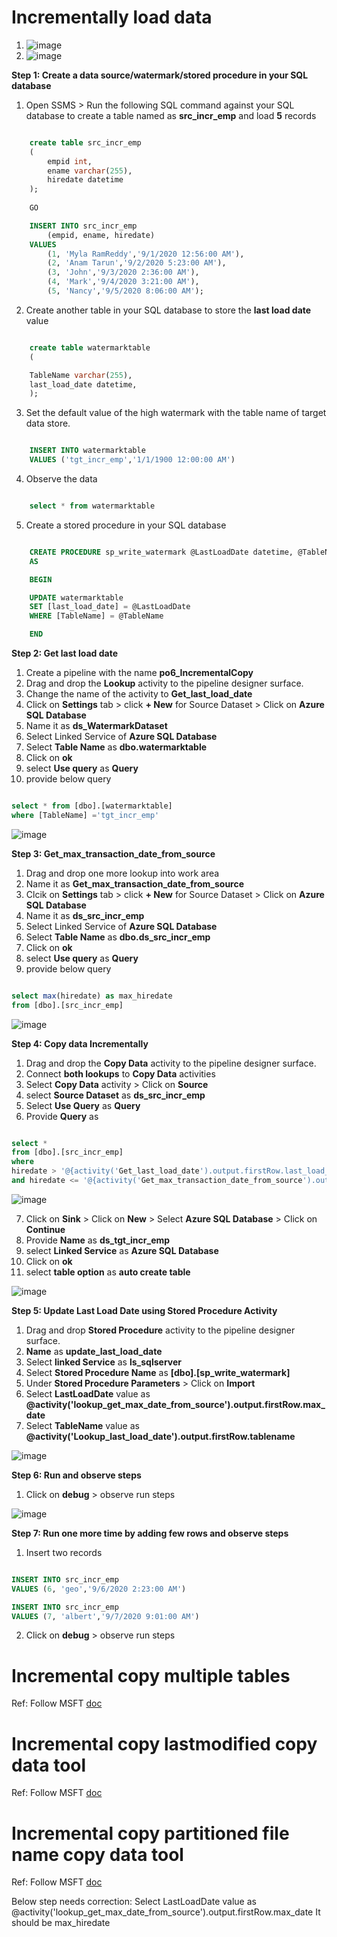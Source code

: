 # Incrementally load data

1. ![image](https://user-images.githubusercontent.com/20516321/209805592-c0bd3d78-968b-48f8-bdac-f715f11ab663.png)
2. ![image](https://user-images.githubusercontent.com/20516321/229040491-9d803caf-5e67-4997-a25c-72e8527a775c.png)




**Step 1: Create a data source/watermark/stored procedure in your SQL database**

1.  Open SSMS > Run the following SQL command against your SQL database to create a table named as **src_incr_emp** and load **5** records

``` sql

    create table src_incr_emp
    (
        empid int,
        ename varchar(255),
        hiredate datetime
    );
    
    GO

    INSERT INTO src_incr_emp
        (empid, ename, hiredate)
    VALUES
        (1, 'Myla RamReddy','9/1/2020 12:56:00 AM'),
        (2, 'Anam Tarun','9/2/2020 5:23:00 AM'),
        (3, 'John','9/3/2020 2:36:00 AM'),
        (4, 'Mark','9/4/2020 3:21:00 AM'),
        (5, 'Nancy','9/5/2020 8:06:00 AM');

```
2.  Create another table in your SQL database to store the **last load date** value

``` sql

    create table watermarktable
    (

    TableName varchar(255),
    last_load_date datetime,
    );

```
3.  Set the default value of the high watermark with the table name of target data store.

``` sql

    INSERT INTO watermarktable
    VALUES ('tgt_incr_emp','1/1/1900 12:00:00 AM')

```
4.  Observe the data

``` sql

    select * from watermarktable

```
5. Create a stored procedure in your SQL database

``` sql

    CREATE PROCEDURE sp_write_watermark @LastLoadDate datetime, @TableName varchar(50)
    AS

    BEGIN

    UPDATE watermarktable
    SET [last_load_date] = @LastLoadDate
    WHERE [TableName] = @TableName

    END

```
**Step 2: Get last load date**

1. Create a pipeline with the name **po6_IncrementalCopy**
2. Drag and drop the **Lookup** activity to the pipeline designer surface.
3. Change the name of the activity to **Get_last_load_date**
4. Click on **Settings** tab > click **+ New** for Source Dataset > Click on **Azure SQL Database**
5. Name it as **ds_WatermarkDataset**
6. Select Linked Service of **Azure SQL Database**
7. Select **Table Name** as **dbo.watermarktable**
8.  Click on **ok**
9.  select **Use query** as **Query**
10.  provide below query

``` sql

select * from [dbo].[watermarktable] 
where [TableName] ='tgt_incr_emp'

```
![image](https://user-images.githubusercontent.com/20516321/229045771-d11f564a-6b0f-4ec5-88d1-106385cc0b55.png)


**Step 3: Get_max_transaction_date_from_source**

1. Drag and drop one more lookup into work area
2. Name it as **Get_max_transaction_date_from_source**
3. Clcik on **Settings** tab > click **+ New** for Source Dataset > Click on **Azure SQL Database**
5. Name it as **ds_src_incr_emp**
6. Select Linked Service of **Azure SQL Database**
7. Select **Table Name** as **dbo.ds_src_incr_emp**
8.  Click on **ok**
9.  select **Use query** as **Query**
10.  provide below query

``` sql

select max(hiredate) as max_hiredate 
from [dbo].[src_incr_emp]

```
![image](https://user-images.githubusercontent.com/20516321/229046242-c9965e63-d216-41db-a5e5-d69730495286.png)

**Step 4: Copy data Incrementally**

1.  Drag and drop the **Copy Data** activity to the pipeline designer surface.
2.  Connect **both lookups** to **Copy Data** activities
3.  Select **Copy Data** activity > Click on **Source**
4.  select **Source Dataset** as **ds_src_incr_emp**
5.  Select **Use Query** as **Query**
6.  Provide **Query** as 

``` sql

select *  
from [dbo].[src_incr_emp]
where 
hiredate > '@{activity('Get_last_load_date').output.firstRow.last_load_date}'
and hiredate <= '@{activity('Get_max_transaction_date_from_source').output.firstRow.max_hiredate}'

```
![image](https://user-images.githubusercontent.com/20516321/229047115-83b2cbd8-97ad-4cad-9c32-1a2cf7265f04.png)

7. Click on **Sink** > Click on **New** > Select **Azure SQL Database** > Click on **Continue**
8. Provide **Name** as **ds_tgt_incr_emp**
9. select **Linked Service** as **Azure SQL Database**
10. Click on **ok**
11. select **table option** as **auto create table**

![image](https://user-images.githubusercontent.com/20516321/229048946-5a3d9693-fa99-4141-ba4c-a63b0d35cdfa.png)


**Step 5: Update Last Load Date using Stored Procedure Activity**

1. Drag and drop **Stored Procedure** activity to the pipeline designer surface.
2. **Name** as **update_last_load_date**
3. Select **linked Service** as **ls_sqlserver**
4. Select **Stored Procedure Name** as **[dbo].[sp_write_watermark]**
5. Under **Stored Procedure Parameters** > Click on **Import**
6. Select **LastLoadDate** value as **@activity('lookup_get_max_date_from_source').output.firstRow.max_date**
7. Select **TableName** value as **@activity('Lookup_last_load_date').output.firstRow.tablename**

![image](https://user-images.githubusercontent.com/20516321/229049854-49c94a7a-f401-464c-9e31-662ffaf4aa54.png)

**Step 6: Run and observe steps**

1. Click on **debug** > observe run steps

![image](https://user-images.githubusercontent.com/20516321/229049992-c4c25531-63ca-46fe-a13e-2a7d34b273b8.png)

**Step 7: Run one more time by adding few rows and observe steps**

1. Insert two records 

``` sql

INSERT INTO src_incr_emp
VALUES (6, 'geo','9/6/2020 2:23:00 AM')

INSERT INTO src_incr_emp
VALUES (7, 'albert','9/7/2020 9:01:00 AM')

```
2. Click on **debug** > observe run steps


# Incremental copy multiple tables
Ref: Follow MSFT [doc](https://learn.microsoft.com/en-us/azure/data-factory/tutorial-incremental-copy-multiple-tables-portal)
# Incremental copy lastmodified copy data tool
Ref: Follow MSFT [doc](https://learn.microsoft.com/en-us/azure/data-factory/tutorial-incremental-copy-lastmodified-copy-data-tool)
# Incremental copy partitioned file name copy data tool
Ref: Follow MSFT [doc](https://learn.microsoft.com/en-us/azure/data-factory/tutorial-incremental-copy-partitioned-file-name-copy-data-tool)

Below step needs correction: 
Select LastLoadDate value as @activity('lookup_get_max_date_from_source').output.firstRow.max_date
It should be max_hiredate
